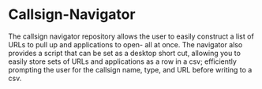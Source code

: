# Callsign-Navigator
The callsign navigator repository allows the user to easily construct a list of URLs to pull up and applications to open- all at once. The navigator also provides a script that can be set as a desktop short cut, allowing you to easily store sets of URLs and applications as a row in a csv; efficiently prompting the user for the callsign name, type, and URL before writing to a csv.
